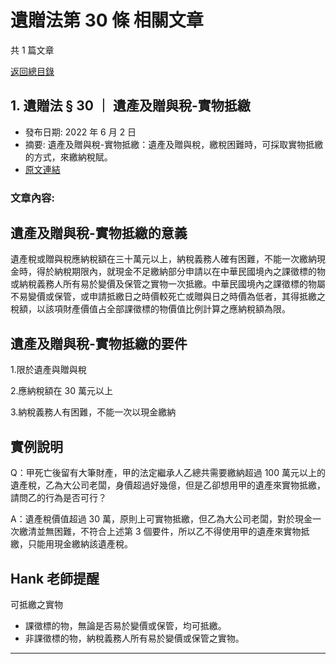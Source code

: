 # 遺贈法第 30 條 相關文章

共 1 篇文章

[返回總目錄](00_總目錄.md)

## 1. 遺贈法 § 30 ｜ 遺產及贈與稅-實物抵繳

- 發布日期: 2022 年 6 月 2 日
- 摘要: 遺產及贈與稅-實物抵繳：遺產及贈與稅，繳稅困難時，可採取實物抵繳的方式，來繳納稅賦。
- [原文連結](https://www.jasper-realestate.com/%e9%81%ba%e8%b4%88%e6%b3%95-30-%e9%81%ba%e7%94%a2%e5%8f%8a%e8%b4%88%e8%88%87%e7%a8%85-%e5%af%a6%e7%89%a9%e6%8a%b5%e7%b9%b3/)

### 文章內容:

## 遺產及贈與稅-實物抵繳的意義

遺產稅或贈與稅應納稅額在三十萬元以上，納稅義務人確有困難，不能一次繳納現金時，得於納稅期限內，就現金不足繳納部分申請以在中華民國境內之課徵標的物或納稅義務人所有易於變價及保管之實物一次抵繳。中華民國境內之課徵標的物屬不易變價或保管，或申請抵繳日之時價較死亡或贈與日之時價為低者，其得抵繳之稅額，以該項財產價值占全部課徵標的物價值比例計算之應納稅額為限。

## 遺產及贈與稅-實物抵繳的要件

1.限於遺產與贈與稅

2.應納稅額在 30 萬元以上

3.納稅義務人有困難，不能一次以現金繳納

## 實例說明

Q：甲死亡後留有大筆財產，甲的法定繼承人乙總共需要繳納超過 100 萬元以上的遺產稅，乙為大公司老闆，身價超過好幾億，但是乙卻想用甲的遺產來實物抵繳，請問乙的行為是否可行？

A：遺產稅價值超過 30 萬，原則上可實物抵繳，但乙為大公司老闆，對於現金一次繳清並無困難，不符合上述第 3 個要件，所以乙不得使用甲的遺產來實物抵繳，只能用現金繳納該遺產稅。

## Hank 老師提醒

可抵繳之實物

- 課徵標的物，無論是否易於變價或保管，均可抵繳。
- 非課徵標的物，納稅義務人所有易於變價或保管之實物。

---

